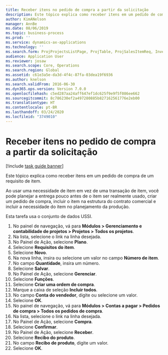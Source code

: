 ```yaml
---
title: Receber itens no pedido de compra a partir da solicitação
description: Este tópico explica como receber itens em um pedido de compra de um requisito de item.
author: KimANelson
manager: AnnBe
ms.date: 08/06/2019
ms.topic: business-process
ms.prod: ''
ms.service: dynamics-ax-applications
ms.technology: ''
ms.search.form: ProjProjectsListPage, ProjTable, ProjSalesItemReq, InventItemIdLookupSimple, PurchCreateFromSalesOrder, VendAccountItemLookup, PurchTable, PurchEditLines
audience: Application User
ms.reviewer: josaw
ms.search.scope: Core, Operations
ms.search.region: Global
ms.assetid: c61e3a5e-da3d-4f4c-87fa-03dea19f6936
ms.author: knelson
ms.search.validFrom: 2016-06-30
ms.dyn365.ops.version: Version 7.0.0
ms.openlocfilehash: c5ed287aa24aff647ef1dc625f9e9f5f086ee662
ms.sourcegitcommit: 8c786230ef2a497280885b827162561776e2eb00
ms.translationtype: HT
ms.contentlocale: pt-BR
ms.lasthandoff: 03/24/2020
ms.locfileid: "3749010"
---
```

# <a name="receive-items-on-purchase-order-from-item-requirement"></a>Receber itens no pedido de compra a partir da solicitação

[!include [task guide banner](../../includes/task-guide-banner.md)]

Este tópico explica como receber itens em um pedido de compra de um requisito de item.

Ao usar uma necessidade de item em vez de uma transação de item, você pode planejar a entrega pouco antes de o item ser realmente usado, criar um pedido de compra, incluir o item na estrutura do contrato comercial e incluir a necessidade do item no planejamento da produção. 

Esta tarefa usa o conjunto de dados USSI.

1. No painel de navegação, vá para **Módulos > Gerenciamento e contabilidade de projetos > Projetos > Todos os projetos**.
2. Na lista, selecione o link na linha desejada.
3. No Painel de Ação, selecione **Plano**.
4. Selecione **Requisitos do item**.
5. Selecione **Novo**.
6. Na nova linha, insira ou selecione um valor no campo **Número de item**.
7. No campo **Quantidade**, insira um número.
8. Selecione **Salvar**.
9. No Painel de Ação, selecione **Gerenciar**.
10. Selecione **Funções**.
11. Selecione **Criar uma ordem de compra**.
12. Marque a caixa de seleção **Incluir todos**.
13. No campo **Conta do vendedor**, digite ou selecione um valor.
14. Selecione **OK**.
15. No painel de navegação, vá para **Módulos > Contas a pagar > Pedidos de compra > Todos os pedidos de compra**.
16. Na lista, selecione o link na linha desejada.
17. No Painel de Ação, selecione **Compra**.
18. Selecione **Confirmar**.
19. No Painel de Ação, selecione **Receber**.
20. Selecione **Recibo do produto**.
21. No campo **Recibo de produto**, digite um valor.
22. Selecione **OK**.

